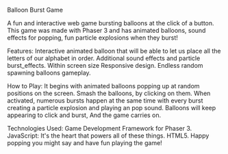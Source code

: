 Balloon Burst Game

A fun and interactive web game bursting balloons at the click of a button. This game was made with Phaser 3 and has animated balloons, sound effects for popping, fun particle explosions when they burst!

Features:
Interactive animated balloon that will be able to let us place all the letters of our alphabet in order.
Additional sound effects and particle burst_effects.
Within screen size Responsive design.
Endless random spawning balloons gameplay. 

How to Play:
It begins with animated balloons popping up at random positions on the screen.
Smash the balloons, by clicking on them.
When activated, numerous bursts happen at the same time with every burst creating a particle explosion and playing an pop sound.
Balloons will keep appearing to click and burst, And the game carries on.

Technologies Used:
Game Development Framework for Phaser 3.
JavaScript: It's the heart that powers all of these things.
HTML5.
                                                                              Happy popping you might say and have fun playing the game!
